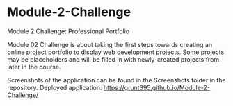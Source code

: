 # Module-2-Challenge
Module 2 Challenge: Professional Portfolio

Module 02 Challenge is about taking the first steps towards creating an online project portfolio to display web development projects. Some projects may be placeholders and will be filled in with newly-created projects from later in the course.

Screenshots of the application can be found in the Screenshots folder in the repository.
Deployed application: https://grunt395.github.io/Module-2-Challenge/